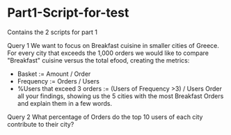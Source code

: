 # Part1-Script-for-test
Contains the 2 scripts for part 1 

Query 1 
We want to focus on Breakfast cuisine in smaller cities of Greece.
For every city that exceeds the 1,000 orders we would like to compare "Breakfast" cuisine versus the
total efood, creating the metrics:
- Basket := Amount / Order
- Frequency := Orders / Users
- %Users that exceed 3 orders := (Users of Frequency >3) / Users
Order all your findings, showing us the 5 cities with the most Breakfast Orders and explain them in a
few words.

Query 2
What percentage of Orders do the top 10 users of each city contribute to their city?
